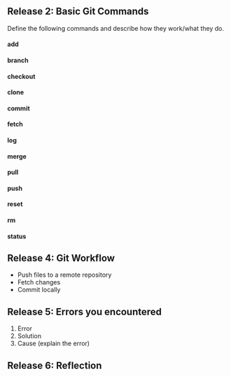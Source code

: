 ## Release 2: Basic Git Commands
Define the following commands and describe how they work/what they do.  


#### add
<!-- Let's git know that you are adding a file to the repository. It moves the selected file to the staging area. Its increases the scope of your repository. 
 -->

#### branch
<!-- The branch command without any arguments after displays the existing branches of your current repository. If you include an argument after 'git branch' it will create a new branch with the name of the argument given.
 -->

#### checkout
<!-- "Git checkout <existing branch>" moves the head of the existing branch. 
 -->

#### clone
<!-- 'git clone <url>' allows you to copy a git repository from a remote location so that you can make changes to the it.
 -->

#### commit
<!-- 'git commit' records any changes to any files previously staged. Creates a snapshot of files in order to view/modify later.
 -->

#### fetch
<!-- 'git fetch <url>' takes as an argument the location of a remote repository and downloads the changes locally so that later they can be merged/viewed using 'git merge'.
 -->

#### log
<!-- 'git log' will display a list or summary of changes made on the current branch.
 -->

#### merge
<!-- 'git merge' takes any other branch in your repository and merges/combines the differences with your current branch.
 -->

#### pull
<!-- 'git pull' not only fetches a remote repository, but also automatically merges any changes with current branch.
 -->

#### push
<!-- 'git push' will "push" the current branch on a local repgository and merge those changes onto a remote repository. 
 -->

#### reset
<!-- ‘git reset <file name>’ allows you to unstage a file without deleting it from your repository. 
 -->

#### rm
<!-- ‘git rm <file name>’ essentially deletes said file from your directory and removing it from any future commits.
 -->

#### status
<!-- ‘git status’ will give you a list of files and whether or not they’ve been modified or staged on the current branch.
 -->

## Release 4: Git Workflow

- Push files to a remote repository
- Fetch changes
- Commit locally

## Release 5: Errors you encountered
1. Error
2. Solution
3. Cause (explain the error)

## Release 6: Reflection
<!-- I paired during this exercise; both my partner and I showed up having completed the exercise, which we then went over the terms together. I really benefitted from this because there were a few terms that I was having trouble understanding. For instance, I was having difficulties distinguishing between pull, fetch, and commit. Although I can’t say I know each of these terms perfectly and their best practices, I do see the subtle differences.  I’m fairly confident with each of the competencies and now that I begin to use them through the terminal, instead of the GitHub app, I think I will be much more familiar. I enjoyed going over the terms with my partner, because it was great to get another perspective. There were also a few terms not listed that came up, such as staging area and head, which was beneficial to have another person to go over them with.  -->
